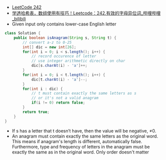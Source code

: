 - [LeetCode 242](https://leetcode.com/problems/valid-anagram/)
- [学透哈希表，数组使用有技巧！Leetcode：242.有效的字母异位词_哔哩哔哩_bilibili](https://www.bilibili.com/video/BV1YG411p7BA/?spm_id_from=333.788&vd_source=be8a69263c5fc7d89f00355a93e8a346)
- Given input only contains lower-case English letter

```Java
class Solution {
    public boolean isAnagram(String s, String t) {
        // convert a-z to 0-25
        int[] dic = new int[26];
        for(int i = 0; i < s.length(); i++) {
            // record occurence of letter
            // use integer arithmetic directly on char
            dic[s.charAt(i) - 'a']++;
        }
        for(int i = 0; i < t.length(); i++) {
            dic[t.charAt(i) - 'a']--;
        }
        for(int i : dic) {
            // t must contain exactly the same letters as s
            // or it's not a valid anagram
            if(i != 0) return false;
        }
        return true;
    }
}
```

- If s has a letter that t doesn’t have, then the value will be negative, ≠0.
- An anagram must contain exactly the same letters as the original word. This means if anagram's length is different, automatically false. Furthermore, type and frequency of letters in the anagram must be exactly the same as in the original word. Only order doesn't matter